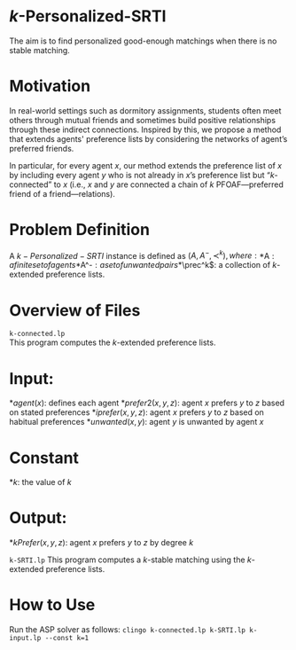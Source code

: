 # $k$-Personalized-SRTI
The aim is to find personalized good-enough matchings when there is no stable matching.

# Motivation
In real-world settings such as dormitory assignments, students often meet others through mutual friends and sometimes build positive relationships through these indirect connections. Inspired by this, we propose a method that extends agents' preference lists by considering the networks of agent’s preferred friends.

In particular, for every agent $x$, our method extends the preference list of $x$ by including every agent $y$ who is not already in $x$’s preference list but “$k$-connected” to $x$ (i.e., $x$ and $y$ are connected a chain of $k$ PFOAF—preferred friend of a friend—relations).

# Problem Definition
A $k-Personalized-SRTI$ instance is defined as $(A,A^-,\prec^k), where:
*$A$: a finite set of agents
*$A^-$: a set of unwanted pairs
*$\prec^k$: a collection of $k$-extended preference lists.

# Overview of Files

```k-connected.lp```  
This program computes the $k$-extended preference lists.
# Input:
*$agent(x)$: defines each agent
*$prefer2(x,y,z)$: agent $x$ prefers $y$ to $z$ based on stated preferences
*$iprefer(x,y,z)$: agent $x$ prefers $y$ to $z$ based on habitual preferences
*$unwanted(x,y)$: agent $y$ is unwanted by agent $x$
# Constant 
*$k$: the value of $k$
# Output: 
*$kPrefer(x,y,z)$: agent $x$ prefers $y$ to $z$ by degree $k$

```k-SRTI.lp```
This program computes a $k$-stable matching using the $k$-extended preference lists.

# How to Use
Run the ASP solver as follows:
```clingo k-connected.lp k-SRTI.lp k-input.lp --const k=1```

